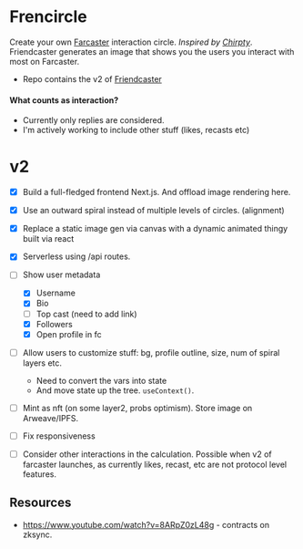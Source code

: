 # Frencircle

Create your own [Farcaster](https://farcaster.xyz) interaction circle. *Inspired by [Chirpty](https://chirpty.com/)*. Friendcaster generates an image that shows you the users you interact with most on Farcaster.

- Repo contains the v2 of [Friendcaster](https://github.com/yashkarthik/friendcaster)


#### What counts as interaction?
- Currently only replies are considered.
- I'm actively working to include other stuff (likes, recasts etc)

# v2
- [x] Build a full-fledged frontend Next.js. And offload image rendering here.
- [x] Use an outward spiral instead of multiple levels of circles. (alignment)
- [x] Replace a static image gen via canvas with a dynamic animated thingy built via react
- [x] Serverless using /api routes.
- [ ] Show user metadata
  - [x] Username
  - [x] Bio
  - [ ] Top cast (need to add link)
  - [x] Followers
  - [x] Open profile in fc
- [ ] Allow users to customize stuff: bg, profile outline, size, num of spiral layers etc.
  - Need to convert the vars into state
  -  And move state up the tree. `useContext()`.
- [ ] Mint as nft (on some layer2, probs optimism). Store image on Arweave/IPFS.
- [ ] Fix responsiveness

- [ ] Consider other interactions in the calculation. Possible when v2 of farcaster launches, as currently likes, recast, etc are not protocol level features.

## Resources
- https://www.youtube.com/watch?v=8ARpZ0zL48g - contracts on zksync.
